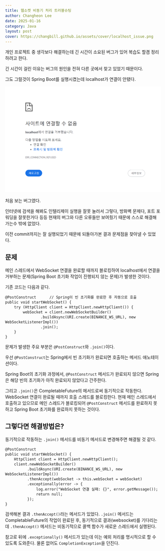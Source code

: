 ```yaml
---
title: 웹소켓 비동기 처리 트러블슈팅
author: Changheon Lee
date: 2025-01-16
category: Java
layout: post
cover: https://changbill.github.io/assets/cover/localhost_issue.png
---
```


개인 프로젝트 중 생각보다 해결하는데 긴 시간이 소요된 버그가 있어 복습도 할겸 정리하려고 한다.

긴 시간이 걸린 이유는 버그의 원인을 전혀 다른 곳에서 찾고 있었기 때문이다.

그도 그럴것이 Spring Boot를 실행시켰는데 localhost가 연결이 안됐다.

![localhost_이슈](../assets/cover/localhost_issue.png)

처음 보는 버그였다.

인터넷에 검색을 해봐도 인텔리제이 실행을 잘못 눌러서 그렇다, 방화벽 문제다, 포트 포워딩을 잘못한거다 등등 현재의 버그와 다른 오류들만 보여줬기 때문에 스스로 해결해 가는수 밖에 없었다.

이전 commit까지는 잘 실행되었기 때문에 되돌아가본 결과 문제점을 찾아낼 수 있었다.

## 문제

메인 스레드에서 WebSocket 연결을 완료할 때까지 블로킹하여 localhost에서 연결을 거부하는 문제(Spring Boot 초기화 작업이 진행되지 않는 문제)가 발생한 것이다.

기존 코드는 다음과 같다.

```
@PostConstruct      // Spring이 빈 초기화를 완료한 후 자동으로 호출
public void startWebSocket() {
    try (HttpClient client = HttpClient.newHttpClient()) {
        webSocket = client.newWebSocketBuilder()
                .buildAsync(URI.create(BINANCE_WS_URL), new WebSocketListenerImpl())
                .join();
    }
}
```

문제가 발생한 주요 부분은 `@PostConstruct`와 `.join()`이다.

우선 `@PostConstruct`는 Spring에서 빈 초기화가 완료되면 호출하는 메서드 애노테이션이다.

Spring Boot의 초기화 과정에서, `@PostConstruct` 메서드가 완료되지 않으면 Spring은 해당 빈의 초기화가 아직 완료되지 않았다고 간주한다.

그리고 `.join()`은 CompletableFuture의 메서드로써 동기적으로 작동한다. WebSocket 연결이 완료될 때까지 호출 스레드를 블로킹한다. 현재 메인 스레드에서 호출하고 있으므로 메인 스레드가 블로킹되어 `@PostConstruct` 메서드를 완료하지 못하고 Spring Boot 초기화를 완료하지 못하는 것이다.

## 그렇다면 해결방법은?

동기적으로 작동하는 `.join()` 메서드를 비동기 메서드로 변경해주면 해결될 것 같다.

```
@PostConstruct
public void startWebSocket() {
    HttpClient client = HttpClient.newHttpClient();
    client.newWebSocketBuilder()
          .buildAsync(URI.create(BINANCE_WS_URL), new WebSocketListenerImpl())
          .thenAccept(webSocket -> this.webSocket = webSocket)
          .exceptionally(error -> {
              log.error("WebSocket 연결 실패: {}", error.getMessage());
              return null;
          });
}
```

검색해본 결과 `.thenAccept()`라는 메서드가 있었다. `.join()` 메서드는 CompletableFuture의 작업이 완료된 후, 동기적으로 결과(websocket)를 기다리는데 `.thenAccept()` 메서드는 비동기적으로 콜백 함수가 새로운 스레드에서 실행된다.

참고로 뒤에 `.exceptionally()` 메서드가 있는데 이는 예외 처리를 명시적으로 할 수 있도록 도와준다. 물론 없어도 `CompletionException`을 던진다.
